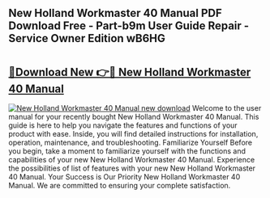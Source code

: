 ## New Holland Workmaster 40 Manual PDF Download Free - Part-b9m User Guide Repair - Service Owner Edition wB6HG

# <h2><a href="http://bc95181.oget.top/?id=New+Holland+Workmaster+40+Manual">🔗Download New 👉🔴 New Holland Workmaster 40 Manual</a></h2>

[![New Holland Workmaster 40 Manual new download](https://i.imgur.com/5g1atiW.png)](http://bc95181.oget.top/?id=New+Holland+Workmaster+40+Manual)
Welcome to the user manual for your recently bought New Holland Workmaster 40 Manual. This guide is here to help you navigate the features and functions of your product with ease. Inside, you will find detailed instructions for installation, operation, maintenance, and troubleshooting. Familiarize Yourself Before you begin, take a moment to familiarize yourself with the functions and capabilities of your new New Holland Workmaster 40 Manual. Experience the possibilities of list of features with your new New Holland Workmaster 40 Manual. Your Success is Our Priority New Holland Workmaster 40 Manual. We are committed to ensuring your complete satisfaction.
